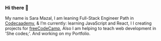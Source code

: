 ### Hi there 👋

My name is Sara Mazal,
I am leaning Full-Stack Engineer Path in <a href='https://www.codecademy.com/profiles/saramazal'>Codecaademy</a>,
& I’m currently:  learning JavaScript and React,
                  I I creating projects for <a href='https://www.freecodecamp.org/mazal' target='_blank'> freeCodeCamp</a>,
                  Also I am  helping to teach web development in 'She codes;'.
                  And working on my Portfolio.  
                  
                 

